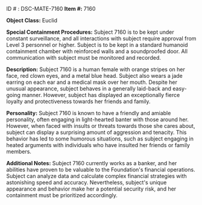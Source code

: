 ID # : DSC-MATE-7160
**Item #:** 7160

**Object Class:** Euclid

**Special Containment Procedures:** Subject 7160 is to be kept under constant surveillance, and all interactions with subject require approval from Level 3 personnel or higher. Subject is to be kept in a standard humanoid containment chamber with reinforced walls and a soundproofed door. All communication with subject must be monitored and recorded.

**Description:** Subject 7160 is a human female with orange stripes on her face, red clown eyes, and a metal blue head. Subject also wears a jade earring on each ear and a medical mask over her mouth. Despite her unusual appearance, subject behaves in a generally laid-back and easy-going manner. However, subject has displayed an exceptionally fierce loyalty and protectiveness towards her friends and family.

**Personality:** Subject 7160 is known to have a friendly and amiable personality, often engaging in light-hearted banter with those around her. However, when faced with insults or threats towards those she cares about, subject can display a surprising amount of aggression and tenacity. This behavior has led to some humorous situations, such as subject engaging in heated arguments with individuals who have insulted her friends or family members.

**Additional Notes:** Subject 7160 currently works as a banker, and her abilities have proven to be valuable to the Foundation's financial operations. Subject can analyze data and calculate complex financial strategies with astonishing speed and accuracy. Nevertheless, subject's unique appearance and behavior make her a potential security risk, and her containment must be prioritized accordingly.
